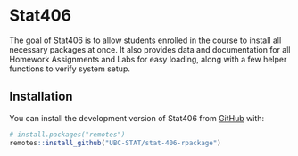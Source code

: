 
# Stat406

<!-- badges: start -->
<!-- badges: end -->

The goal of Stat406 is to allow students enrolled in the course to install
all necessary packages at once. It also provides data and documentation
for all Homework Assignments and Labs for easy loading, along with a few
helper functions to verify system setup.

## Installation

You can install the development version of Stat406 from [GitHub](https://github.com/) with:

``` r
# install.packages("remotes")
remotes::install_github("UBC-STAT/stat-406-rpackage")
```
